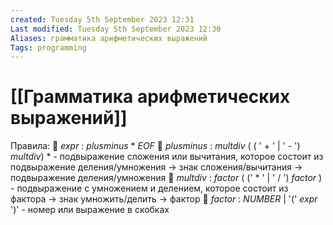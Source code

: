 ```yaml
---
created: Tuesday 5th September 2023 12:31
Last modified: Tuesday 5th September 2023 12:30
Aliases: грамматика арифметических выражений
Tags: programming
---
```


# [[Грамматика арифметических выражений]]

Правила:
📌 *expr* : *plusminus* *  *EOF*
📌 *plusminus* : *multdiv* ( ( ' + ' | ' - ') *multdiv*) * - подвыражение сложения или вычитания, которое состоит из подвыражение деления/умножения -> знак сложения/вычитания -> подвыражение деления/умножения 
📌 *multdiv* : *factor* ( (' * ' | ' / ') *factor* ) - подвыражение с умножением и делением, которое состоит из фактора -> знак умножить/делить -> фактор
📌 *factor* : *NUMBER* | '(' *expr* ')' - номер или выражение в скобках

